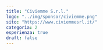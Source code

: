 ```yaml
---
title: "Civiemme S.r.l."
logo: "../img/sponsor/civiemme.png"
sito: "https://www.civiemmesrl.it/"
categoria: 2
esperienza: true
draft: false
---
```


  
